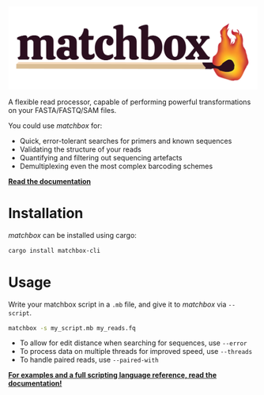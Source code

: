 <p align="center">
    <img src="figures/banner.png" title="matchbox" alt="matchbox" width="600">
</p>

A flexible read processor, capable of performing powerful transformations on your FASTA/FASTQ/SAM files.

You could use *matchbox* for:

- Quick, error-tolerant searches for primers and known sequences
- Validating the structure of your reads
- Quantifying and filtering out sequencing artefacts
- Demultiplexing even the most complex barcoding schemes

**<a href="https://jakob-schuster.github.io/matchbox-docs/">Read the documentation</a>**


# Installation

*matchbox* can be installed using cargo:

```bash
cargo install matchbox-cli
```

# Usage

Write your matchbox script in a `.mb` file, and give it to *matchbox* via `--script`.

```bash
matchbox -s my_script.mb my_reads.fq
```

- To allow for edit distance when searching for sequences, use `--error`
- To process data on multiple threads for improved speed, use `--threads`
- To handle paired reads, use `--paired-with`

**[For examples and a full scripting language reference, read the documentation!](https://jakob-schuster.github.io/matchbox-docs/)**
